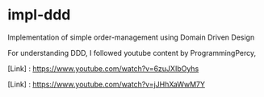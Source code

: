# impl-ddd
Implementation of simple order-management using Domain Driven Design

For understanding DDD, I followed youtube content by ProgrammingPercy,

[Link] : https://www.youtube.com/watch?v=6zuJXIbOyhs

[Link] : https://www.youtube.com/watch?v=jJHhXaWwM7Y
